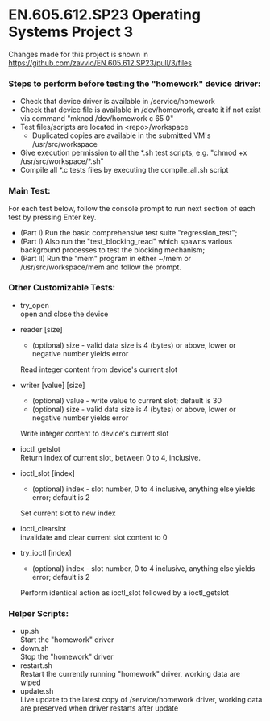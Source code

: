 # EN.605.612.SP23 Operating Systems Project 3 #
Changes made for this project is shown in
https://github.com/zavvio/EN.605.612.SP23/pull/3/files

### Steps to perform before testing the "homework" device driver: ###
- Check that device driver is available in /service/homework
- Check that device file is available in /dev/homework, create it if not exist via command "mknod /dev/homework c 65 0"
- Test files/scripts are located in \<repo\>/workspace
  - Duplicated copies are available in the submitted VM's /usr/src/workspace
- Give execution permission to all the *.sh test scripts, e.g. "chmod +x /usr/src/workspace/\*.sh"
- Compile all \*.c tests files by executing the compile_all.sh script

### Main Test: ###
For each test below, follow the console prompt to run next section of each test by pressing Enter key.
- (Part I) Run the basic comprehensive test suite "regression_test";
- (Part I) Also run the "test_blocking_read" which spawns various background processes to test the blocking mechanism;
- (Part II) Run the "mem" program in either ~/mem or /usr/src/workspace/mem and follow the prompt.

### Other Customizable Tests: ###
- try_open  
open and close the device
- reader [size]
  - (optional) size - valid data size is 4 (bytes) or above, lower or negative number yields error

  Read integer content from device's current slot
- writer [value] [size]
  - (optional) value - write value to current slot; default is 30
  - (optional) size - valid data size is 4 (bytes) or above, lower or negative number yields error

  Write integer content to device's current slot
- ioctl_getslot  
Return index of current slot, between 0 to 4, inclusive.
- ioctl_slot [index]
  - (optional) index - slot number, 0 to 4 inclusive, anything else yields error; default is 2  

  Set current slot to new index
- ioctl_clearslot  
invalidate and clear current slot content to 0
- try_ioctl [index]
  - (optional) index - slot number, 0 to 4 inclusive, anything else yields error; default is 2  

  Perform identical action as ioctl_slot followed by a ioctl_getslot

### Helper Scripts: ###
- up.sh  
Start the "homework" driver
- down.sh  
Stop the "homework" driver
- restart.sh  
Restart the currently running "homework" driver, working data are wiped
- update.sh  
Live update to the latest copy of /service/homework driver, working data are preserved when driver restarts after update
